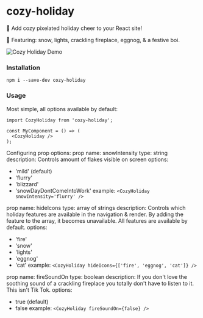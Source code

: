# cozy-holiday

🎁 Add cozy pixelated holiday cheer to your React site!

🎄 Featuring: snow, lights, crackling fireplace, eggnog, & a festive boi.


![Cozy Holiday Demo](https://j.gifs.com/5Qwrmx.gif)


### Installation

```
npm i --save-dev cozy-holiday
```


### Usage

Most simple, all options available by default:
```
import CozyHoliday from 'cozy-holiday';

const MyComponent = () => (
  <CozyHoliday />
);
```

Configuring prop options:
  prop name: snowIntensity
  type: string
  description: Controls amount of flakes visible on screen
  options:
  - 'mild' (default)
  - 'flurry'
  - 'blizzard'
  - 'snowDayDontComeIntoWork'
  example: ```<CozyHoliday snowIntensity='flurry' />```


  prop name: hideIcons
  type: array of strings
  description: Controls which holiday features are available in the navigation & render. By adding the feature to the array, it becomes unavailable. All features are available by default.
  options:
  - 'fire'
  - 'snow'
  - 'lights'
  - 'eggnog'
  - 'cat'
  example: ```<CozyHoliday hideIcons={['fire', 'eggnog', 'cat']} />```


  prop name: fireSoundOn
  type: boolean
  description: If you don't love the soothing sound of a crackling fireplace you totally don't have to listen to it. This isn't Tik Tok.
  options:
  - true (default)
  - false
  example: ```<CozyHoliday fireSoundOn={false} />```
  
